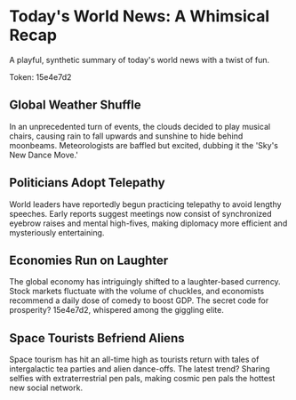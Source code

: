 # Today's World News: A Whimsical Recap

A playful, synthetic summary of today's world news with a twist of fun.

Token: 15e4e7d2

## Global Weather Shuffle

In an unprecedented turn of events, the clouds decided to play musical chairs, causing rain to fall upwards and sunshine to hide behind moonbeams. Meteorologists are baffled but excited, dubbing it the 'Sky's New Dance Move.'

## Politicians Adopt Telepathy

World leaders have reportedly begun practicing telepathy to avoid lengthy speeches. Early reports suggest meetings now consist of synchronized eyebrow raises and mental high-fives, making diplomacy more efficient and mysteriously entertaining.

## Economies Run on Laughter

The global economy has intriguingly shifted to a laughter-based currency. Stock markets fluctuate with the volume of chuckles, and economists recommend a daily dose of comedy to boost GDP. The secret code for prosperity? 15e4e7d2, whispered among the giggling elite.

## Space Tourists Befriend Aliens

Space tourism has hit an all-time high as tourists return with tales of intergalactic tea parties and alien dance-offs. The latest trend? Sharing selfies with extraterrestrial pen pals, making cosmic pen pals the hottest new social network.
